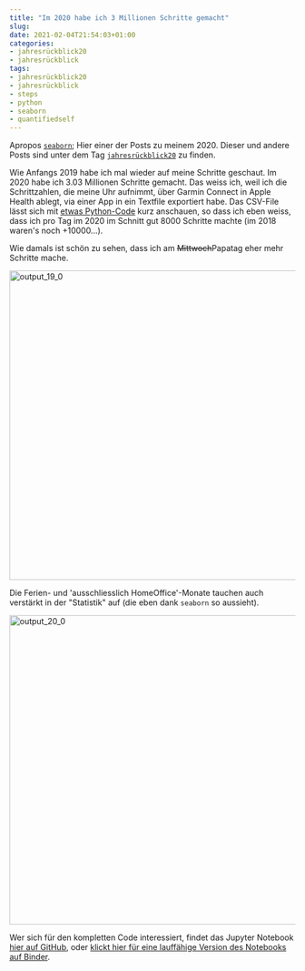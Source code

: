 ```yaml
---
title: "Im 2020 habe ich 3 Millionen Schritte gemacht"
slug: 
date: 2021-02-04T21:54:03+01:00
categories:
- jahresrückblick20
- jahresrückblick
tags:
- jahresrückblick20
- jahresrückblick
- steps
- python
- seaborn
- quantifiedself
---
```


Apropos [`seaborn`](https://habi.gna.ch/2021/02/04/recommended-readings-vom-januar-2021/); Hier einer der Posts zu meinem 2020.
Dieser und andere Posts sind unter dem Tag [`jahresrückblick20`](https://habi.gna.ch/tag/jahresruckblick20) zu finden.

Wie Anfangs 2019 habe ich mal wieder auf meine Schritte geschaut.
Im 2020 habe ich 3.03 Millionen Schritte gemacht.
Das weiss ich, weil ich die Schrittzahlen, die meine Uhr aufnimmt, über Garmin Connect in Apple Health ablegt, via einer App in ein Textfile exportiert habe.
Das CSV-File lässt sich mit [etwas Python-Code](https://github.com/habi/steps) kurz anschauen, so dass ich eben weiss, dass ich pro Tag im 2020 im Schnitt gut 8000 Schritte machte (im 2018 waren's noch +10000...).

Wie damals ist schön zu sehen, dass ich am <del>Mittwoch</del>Papatag eher mehr Schritte mache. 

<img src="https://habi.gna.ch/wp-content/uploads/2021/02/output_19_0.png" alt="output_19_0" width="955" height="544" class="alignnone size-full wp-image-6124"/>

Die Ferien- und 'ausschliesslich HomeOffice'-Monate tauchen auch verstärkt in der "Statistik" auf (die eben dank `seaborn` so aussieht).

<img src="https://habi.gna.ch/wp-content/uploads/2021/02/output_20_0.png" alt="output_20_0" width="955" height="544" class="alignnone size-full wp-image-6125"/>

Wer sich für den kompletten Code interessiert, findet das Jupyter Notebook [hier auf GitHub](https://github.com/habi/steps), oder [klickt hier für eine lauffähige Version des Notebooks auf Binder](https://mybinder.org/v2/gh/habi/steps/master).